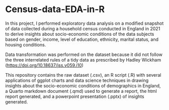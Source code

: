 # Census-data-EDA-in-R
In this project, I performed exploratory data analysis on a modified snapshot of data collected during a household census conducted in England in 2021 to derive insights about socio-economic conditions of the data subjects based on gender, income, level of education, ethnicity, marital status, and housing conditions.

Data transformation was performed on the dataset because it did not follow the three interrelated rules of a tidy data as prescribed by Hadley Wickham (https://doi.org/10.18637/jss.v059.i10)

This repository contains the raw dataset (.csv), an R script (.R) with several applications of ggplot charts and data science techniques in drawing insights about the socio-economic conditions of demographics in England, a Quarto markdown document (.qmd) used to generate a report, the html report generated, and a powerpoint presentation (.pptx) of insights generated. 
